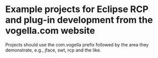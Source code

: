Example projects for Eclipse RCP and plug-in development from the vogella.com website
=====================================================================================

Projects should use the com.vogella prefix followed by the area they demonstrate, e.g., jface, swt, rcp and the like.

